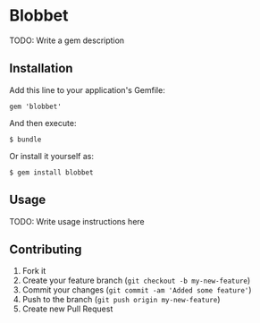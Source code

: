 # Blobbet

TODO: Write a gem description

## Installation

Add this line to your application's Gemfile:

    gem 'blobbet'

And then execute:

    $ bundle

Or install it yourself as:

    $ gem install blobbet

## Usage

TODO: Write usage instructions here

## Contributing

1. Fork it
2. Create your feature branch (`git checkout -b my-new-feature`)
3. Commit your changes (`git commit -am 'Added some feature'`)
4. Push to the branch (`git push origin my-new-feature`)
5. Create new Pull Request
